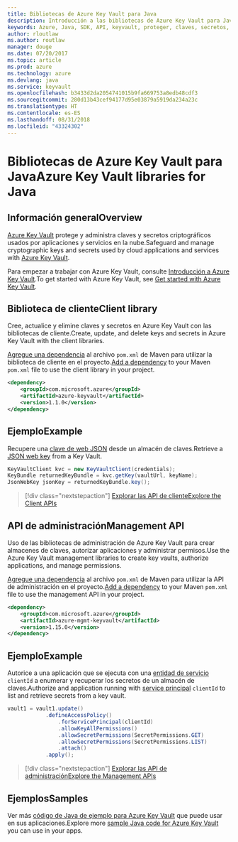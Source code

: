 ```yaml
---
title: Bibliotecas de Azure Key Vault para Java
description: Introducción a las bibliotecas de Azure Key Vault para Java
keywords: Azure, Java, SDK, API, keyvault, proteger, claves, secretos, almacén
author: rloutlaw
ms.author: routlaw
manager: douge
ms.date: 07/20/2017
ms.topic: article
ms.prod: azure
ms.technology: azure
ms.devlang: java
ms.service: keyvault
ms.openlocfilehash: b3433d2da2054741015b9fa669753a8edb48cdf3
ms.sourcegitcommit: 280d13b43cef94177d95e03879a5919da234a23c
ms.translationtype: HT
ms.contentlocale: es-ES
ms.lasthandoff: 08/31/2018
ms.locfileid: "43324302"
---
```

# <a name="azure-key-vault-libraries-for-java"></a><span data-ttu-id="833dd-104">Bibliotecas de Azure Key Vault para Java</span><span class="sxs-lookup"><span data-stu-id="833dd-104">Azure Key Vault libraries for Java</span></span>

## <a name="overview"></a><span data-ttu-id="833dd-105">Información general</span><span class="sxs-lookup"><span data-stu-id="833dd-105">Overview</span></span>

<span data-ttu-id="833dd-106">[Azure Key Vault](/azure/key-vault/) protege y administra claves y secretos criptográficos usados por aplicaciones y servicios en la nube.</span><span class="sxs-lookup"><span data-stu-id="833dd-106">Safeguard and manage cryptographic keys and secrets used by cloud applications and services with [Azure Key Vault](/azure/key-vault/).</span></span>

<span data-ttu-id="833dd-107">Para empezar a trabajar con Azure Key Vault, consulte [Introducción a Azure Key Vault](/azure/key-vault/key-vault-get-started).</span><span class="sxs-lookup"><span data-stu-id="833dd-107">To get started with Azure Key Vault, see [Get started with Azure Key Vault](/azure/key-vault/key-vault-get-started).</span></span>

## <a name="client-library"></a><span data-ttu-id="833dd-108">Biblioteca de cliente</span><span class="sxs-lookup"><span data-stu-id="833dd-108">Client library</span></span>

<span data-ttu-id="833dd-109">Cree, actualice y elimine claves y secretos en Azure Key Vault con las bibliotecas de cliente.</span><span class="sxs-lookup"><span data-stu-id="833dd-109">Create, update, and delete keys and secrets in Azure Key Vault with the client libraries.</span></span>

<span data-ttu-id="833dd-110">[Agregue una dependencia](https://maven.apache.org/guides/getting-started/index.html#How_do_I_use_external_dependencies) al archivo `pom.xml` de Maven para utilizar la biblioteca de cliente en el proyecto.</span><span class="sxs-lookup"><span data-stu-id="833dd-110">[Add a dependency](https://maven.apache.org/guides/getting-started/index.html#How_do_I_use_external_dependencies) to your Maven `pom.xml` file to use the client library in your project.</span></span>  

```XML
<dependency>
    <groupId>com.microsoft.azure</groupId>
    <artifactId>azure-keyvault</artifactId>
    <version>1.1.0</version>
</dependency>
```   

## <a name="example"></a><span data-ttu-id="833dd-111">Ejemplo</span><span class="sxs-lookup"><span data-stu-id="833dd-111">Example</span></span>

<span data-ttu-id="833dd-112">Recupere una [clave de web JSON](https://tools.ietf.org/html/draft-ietf-jose-json-web-key-18) desde un almacén de claves.</span><span class="sxs-lookup"><span data-stu-id="833dd-112">Retrieve a [JSON web key](https://tools.ietf.org/html/draft-ietf-jose-json-web-key-18) from a Key Vault.</span></span>

```java
KeyVaultClient kvc = new KeyVaultClient(credentials);
KeyBundle returnedKeyBundle = kvc.getKey(vaultUrl, keyName);
JsonWebKey jsonKey = returnedKeyBundle.key();
```

> [!div class="nextstepaction"]
> [<span data-ttu-id="833dd-113">Explorar las API de cliente</span><span class="sxs-lookup"><span data-stu-id="833dd-113">Explore the Client APIs</span></span>](/java/api/overview/azure/keyvault/client)


## <a name="management-api"></a><span data-ttu-id="833dd-114">API de administración</span><span class="sxs-lookup"><span data-stu-id="833dd-114">Management API</span></span>

<span data-ttu-id="833dd-115">Uso de las bibliotecas de administración de Azure Key Vault para crear almacenes de claves, autorizar aplicaciones y administrar permisos.</span><span class="sxs-lookup"><span data-stu-id="833dd-115">Use the Azure Key Vault management libraries to create key vaults, authorize applications, and manage permissions.</span></span> 

<span data-ttu-id="833dd-116">[Agregue una dependencia](https://maven.apache.org/guides/getting-started/index.html#How_do_I_use_external_dependencies) al archivo `pom.xml` de Maven para utilizar la API de administración en el proyecto.</span><span class="sxs-lookup"><span data-stu-id="833dd-116">[Add a dependency](https://maven.apache.org/guides/getting-started/index.html#How_do_I_use_external_dependencies) to your Maven `pom.xml` file to use the management API in your project.</span></span>  

```XML
<dependency>
    <groupId>com.microsoft.azure</groupId>
    <artifactId>azure-mgmt-keyvault</artifactId>
    <version>1.15.0</version>
</dependency>
```

## <a name="example"></a><span data-ttu-id="833dd-117">Ejemplo</span><span class="sxs-lookup"><span data-stu-id="833dd-117">Example</span></span>

<span data-ttu-id="833dd-118">Autorice a una aplicación que se ejecuta con una [entidad de servicio](/azure/azure-resource-manager/resource-group-create-service-principal-portal) `clientId` a enumerar y recuperar los secretos de un almacén de claves.</span><span class="sxs-lookup"><span data-stu-id="833dd-118">Authorize and application running with [service principal](/azure/azure-resource-manager/resource-group-create-service-principal-portal) `clientId` to list and retrieve secrets from a key vault.</span></span> 

```java
vault1 = vault1.update()
            .defineAccessPolicy()
                .forServicePrincipal(clientId)
                .allowKeyAllPermissions()
                .allowSecretPermissions(SecretPermissions.GET)
                .allowSecretPermissions(SecretPermissions.LIST)
                .attach()
            .apply();
```

> [!div class="nextstepaction"]
> [<span data-ttu-id="833dd-119">Explorar las API de administración</span><span class="sxs-lookup"><span data-stu-id="833dd-119">Explore the Management APIs</span></span>](/java/api/overview/azure/keyvault/management)


## <a name="samples"></a><span data-ttu-id="833dd-120">Ejemplos</span><span class="sxs-lookup"><span data-stu-id="833dd-120">Samples</span></span>

<span data-ttu-id="833dd-121">Ver más [código de Java de ejemplo para Azure Key Vault](https://azure.microsoft.com/resources/samples/?platform=java&term=key+vault) que puede usar en sus aplicaciones.</span><span class="sxs-lookup"><span data-stu-id="833dd-121">Explore more [sample Java code for Azure Key Vault](https://azure.microsoft.com/resources/samples/?platform=java&term=key+vault) you can use in your apps.</span></span>
